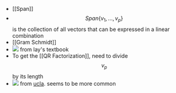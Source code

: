 ---
---
- [[Span]]
- $$Span\{v_1, ... , v_p\}$$ is the collection of all vectors that can be expressed in a linear combination
- [[Gram Schmidt]]
- ![](https://firebasestorage.googleapis.com/v0/b/firescript-577a2.appspot.com/o/imgs%2Fapp%2FPaperReadings%2F7neMPx09IA.png?alt=media&token=96addca7-62e5-46e2-a262-94511fa90cae) from lay's textbook
- To get the [[QR Factorization]], need to divide $$v_p$$ by its length
- ![](https://firebasestorage.googleapis.com/v0/b/firescript-577a2.appspot.com/o/imgs%2Fapp%2FPaperReadings%2FDs_u6dysLF.png?alt=media&token=8c01fd67-070e-4769-bb25-d4b92e819b49) from [ucla](https://www.math.ucla.edu/~yanovsky/Teaching/Math151B/handouts/GramSchmidt.pdf). seems to be more common
